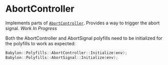 # AbortController
Implements parts of [`AbortController`](https://developer.mozilla.org/en-US/docs/Web/API/AbortController/). Provides a way to trigger the abort signal. *Work In Progress*


Both the AbortController and AbortSignal polyfills need to be initialized for the polyfills to work as expected:
```c++
Babylon::Polyfills::AbortController::Initialize(env);
Babylon::Polyfills::AbortSignal::Initialize(env);